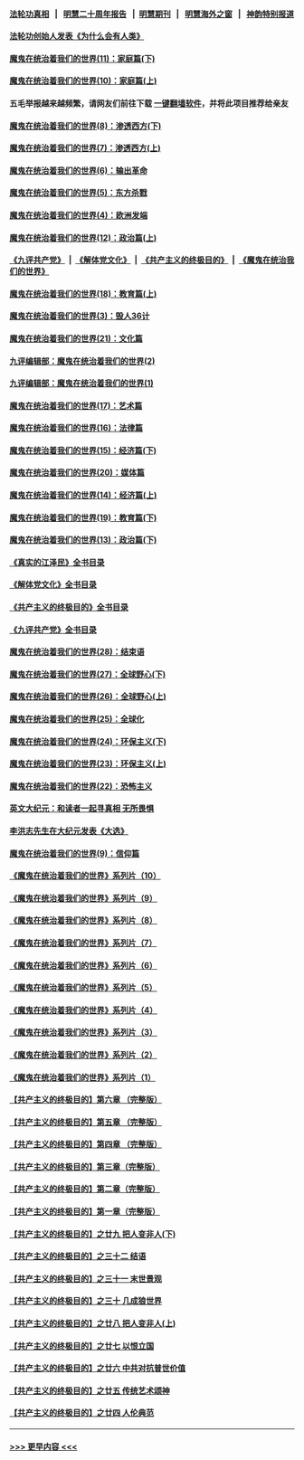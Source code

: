 #### [法轮功真相](https://github.com/gfw-breaker/truth/blob/master/README.md?t=0) &nbsp;&nbsp;|&nbsp;&nbsp; [明慧二十周年报告](https://github.com/gfw-breaker/mh-reports/blob/master/README.md?t=0) &nbsp;&nbsp;|&nbsp;&nbsp;[明慧期刊](https://github.com/gfw-breaker/mh-qikan) &nbsp;&nbsp;|&nbsp;&nbsp; [明慧海外之窗](https://github.com/gfw-breaker/mh-news/blob/master/README.md?t=0) &nbsp;&nbsp;|&nbsp;&nbsp; [神韵特别报道](https://github.com/gfw-breaker/mh-news/blob/master/shenyun.md?t=0)
#### [法轮功创始人发表《为什么会有人类》](../pages/nsc422/n13912117.md?t=03140043) 
#### [魔鬼在统治着我们的世界(11)：家庭篇(下)](../pages/nsc422/n10440961.md?t=03140043) 
#### [魔鬼在统治着我们的世界(10)：家庭篇(上)](../pages/nsc422/n10435448.md?t=03140043) 
#### 五毛举报越来越频繁，请网友们前往下载 [一键翻墙软件](https://github.com/gfw-breaker/ssr-accounts)，并将此项目推荐给亲友
#### [魔鬼在统治着我们的世界(8)：渗透西方(下)](../pages/nsc422/n10429603.md?t=03140043) 
#### [魔鬼在统治着我们的世界(7)：渗透西方(上)](../pages/nsc422/n10426013.md?t=03140043) 
#### [魔鬼在统治着我们的世界(6)：输出革命](../pages/nsc422/n10421536.md?t=03140043) 
#### [魔鬼在统治着我们的世界(5)：东方杀戮](../pages/nsc422/n10417707.md?t=03140043) 
#### [魔鬼在统治着我们的世界(4)：欧洲发端](../pages/nsc422/n10414890.md?t=03140043) 
#### [魔鬼在统治着我们的世界(12)：政治篇(上)](../pages/nsc422/n10444576.md?t=03140043) 
#### [《九评共产党》](https://github.com/begood0513/9ping.md/blob/master/README.md) &nbsp;|&nbsp; [《解体党文化》](../../../../jtdwh.md/blob/master/README.md)  &nbsp;|&nbsp; [《共产主义的终极目的》](../../../../gczydzjmd.md/blob/master/README.md) &nbsp;|&nbsp; [《魔鬼在统治我们的世界》](../../../../mgztzwmdsj.md/blob/master/README.md) 
#### [魔鬼在统治着我们的世界(18)：教育篇(上)](../pages/nsc422/n10526970.md?t=03140043) 
#### [魔鬼在统治着我们的世界(3)：毁人36计](../pages/nsc422/n10411583.md?t=03140043) 
#### [魔鬼在统治着我们的世界(21)：文化篇](../pages/nsc422/n10597706.md?t=03140043) 
#### [九评编辑部：魔鬼在统治着我们的世界(2)](../pages/nsc422/n10410036.md?t=03140043) 
#### [九评编辑部：魔鬼在统治着我们的世界(1)](../pages/nsc422/n10406825.md?t=03140043) 
#### [魔鬼在统治着我们的世界(17)：艺术篇](../pages/nsc422/n10499093.md?t=03140043) 
#### [魔鬼在统治着我们的世界(16)：法律篇](../pages/nsc422/n10485969.md?t=03140043) 
#### [魔鬼在统治着我们的世界(15)：经济篇(下)](../pages/nsc422/n10469975.md?t=03140043) 
#### [魔鬼在统治着我们的世界(20)：媒体篇](../pages/nsc422/n10586579.md?t=03140043) 
#### [魔鬼在统治着我们的世界(14)：经济篇(上)](../pages/nsc422/n10457370.md?t=03140043) 
#### [魔鬼在统治着我们的世界(19)：教育篇(下)](../pages/nsc422/n10564808.md?t=03140043) 
#### [魔鬼在统治着我们的世界(13)：政治篇(下)](../pages/nsc422/n10448270.md?t=03140043) 
#### [《真实的江泽民》全书目录](../pages/nsc422/n13721399.md?t=03140043) 
#### [《解体党文化》全书目录](../pages/nsc422/n13721157.md?t=03140043) 
#### [《共产主义的终极目的》全书目录](../pages/nsc422/n13721048.md?t=03140043) 
#### [《九评共产党》全书目录](../pages/nsc422/n13708085.md?t=03140043) 
#### [魔鬼在统治着我们的世界(28)：结束语](../pages/nsc422/n10936246.md?t=03140043) 
#### [魔鬼在统治着我们的世界(27)：全球野心(下)](../pages/nsc422/n10928319.md?t=03140043) 
#### [魔鬼在统治着我们的世界(26)：全球野心(上)](../pages/nsc422/n10900318.md?t=03140043) 
#### [魔鬼在统治着我们的世界(25)：全球化](../pages/nsc422/n10788205.md?t=03140043) 
#### [魔鬼在统治着我们的世界(24)：环保主义(下)](../pages/nsc422/n10695307.md?t=03140043) 
#### [魔鬼在统治着我们的世界(23)：环保主义(上)](../pages/nsc422/n10688613.md?t=03140043) 
#### [魔鬼在统治着我们的世界(22)：恐怖主义](../pages/nsc422/n10614727.md?t=03140043) 
#### [英文大纪元：和读者一起寻真相 无所畏惧](../pages/nsc422/n12542027.md?t=03140043) 
#### [李洪志先生在大纪元发表《大选》](../pages/nsc422/n12534746.md?t=03140043) 
#### [魔鬼在统治着我们的世界(9)：信仰篇](../pages/nsc422/n10432159.md?t=03140043) 
#### [《魔鬼在统治着我们的世界》系列片（10）](../pages/nsc422/n12292670.md?t=03140043) 
#### [《魔鬼在统治着我们的世界》系列片（9）](../pages/nsc422/n12290859.md?t=03140043) 
#### [《魔鬼在统治着我们的世界》系列片（8）](../pages/nsc422/n12287445.md?t=03140043) 
#### [《魔鬼在统治着我们的世界》系列片（7）](../pages/nsc422/n12283425.md?t=03140043) 
#### [《魔鬼在统治着我们的世界》系列片（6）](../pages/nsc422/n12282314.md?t=03140043) 
#### [《魔鬼在统治着我们的世界》系列片（5）](../pages/nsc422/n12281419.md?t=03140043) 
#### [《魔鬼在统治着我们的世界》系列片（4）](../pages/nsc422/n12274024.md?t=03140043) 
#### [《魔鬼在统治着我们的世界》系列片（3）](../pages/nsc422/n12271322.md?t=03140043) 
#### [《魔鬼在统治着我们的世界》系列片（2）](../pages/nsc422/n12269049.md?t=03140043) 
#### [《魔鬼在统治着我们的世界》系列片（1）](../pages/nsc422/n12267575.md?t=03140043) 
#### [【共产主义的终极目的】第六章 （完整版）](../pages/nsc422/n11428913.md?t=03140043) 
#### [【共产主义的终极目的】第五章 （完整版）](../pages/nsc422/n11428912.md?t=03140043) 
#### [【共产主义的终极目的】第四章 （完整版）](../pages/nsc422/n11428907.md?t=03140043) 
#### [【共产主义的终极目的】第三章（完整版）](../pages/nsc422/n11428848.md?t=03140043) 
#### [【共产主义的终极目的】第二章（完整版）](../pages/nsc422/n11428831.md?t=03140043) 
#### [【共产主义的终极目的】第一章（完整版）](../pages/nsc422/n11417651.md?t=03140043) 
#### [【共产主义的终极目的】之廿九 把人变非人(下)](../pages/nsc422/n11344140.md?t=03140043) 
#### [【共产主义的终极目的】之三十二 结语](../pages/nsc422/n11360535.md?t=03140043) 
#### [【共产主义的终极目的】之三十一 末世景观](../pages/nsc422/n11351129.md?t=03140043) 
#### [【共产主义的终极目的】之三十 几成狼世界](../pages/nsc422/n11348280.md?t=03140043) 
#### [【共产主义的终极目的】之廿八 把人变非人(上)](../pages/nsc422/n11340492.md?t=03140043) 
#### [【共产主义的终极目的】之廿七 以恨立国](../pages/nsc422/n11336944.md?t=03140043) 
#### [【共产主义的终极目的】之廿六 中共对抗普世价值](../pages/nsc422/n11324785.md?t=03140043) 
#### [【共产主义的终极目的】之廿五 传统艺术颂神](../pages/nsc422/n11296396.md?t=03140043) 
#### [【共产主义的终极目的】之廿四 人伦典范](../pages/nsc422/n11296397.md?t=03140043) 

----
#### [ >>> 更早内容 <<< ](../indexes/nsc422-earlier.md)
